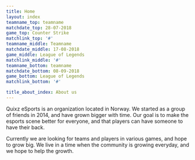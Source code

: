 ```yaml
---
title: Home
layout: index
teamname_top: teamname
matchdate_top: 28-07-2018
game_top: Counter Strike
matchlink_top: '#'
teamname_middle: Teamname
matchdate_middle: 17-08-2018
game_middle: League of Legends
matchlink_middle: '#'
teamname_bottom: teamname
matchdate_bottom: 08-09-2018
game_bottom: League of Legends
matchlink_bottom: '#'

title_about_index: About us
---
```

Quixz eSports is an organization located in Norway. We started as a group of friends in 2014, and have grown bigger with time. Our goal is to make the esports scene better for everyone, and that players can have someone to have their back.

Currently we are looking for teams and players in various games, and hope to grow big. We live in a time when the community is growing everyday, and we hope to help the growth.
